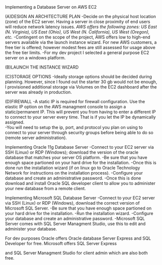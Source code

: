 Implementing a Database Server on AWS EC2

(A)DESIGN AN ARCHITECTURE PLAN
-Decide on the physical host location (zone) of the EC2 server.  Having a server in close proximity of end users will reduce network latency 
 issues.
*AWS offers the following zones:  US East (N. Virginia), US East (Ohio), US West (N. California), US West (Oregon), etc.*
-Contingent on the scope of the project, AWS offers low to high-end servers available via the launch instance wizard. For new AWS 
customers, a free tier is offered; however modest fees are still assessed for usage above the free tier limits. 
-For my dev project I selected a general purpose EC2 server on a windows platform.  

(B)LAUNCH THE INSTANCE WIZARD

(C)STORAGE OPTIONS
-Ideally storage options should be decided during planning.  However, since I found out the starter 30 gb would not be enough, I 
provisioned additional storage via Volumes on the EC2 dashboard after the server was already in production.

(D)FIREWALL
 -A static IP is required for firewall configuration. Use the elastic IP option on the AWS managment console to assign a static/permanent 
 IP.  This will prevent you from having to enter a different IP to connect to your server every time.  That is if you let the IP be 
 dynamically assigned.   
 -You will need to setup the ip, port, and protocol you plan on using to connect to your server through security groups before being able 
 to do so (remote server administration). 
 
 Implementing Oracle 11g Database Server <!-- * -->
 -Connect to your EC2 server via SSH (Linux) or RDP (Windows); download the version of the oracle database that matches your 
  server OS platform.
 -Be sure that you have enough space partioned on your hard drive for the installation.
 -Once this is done run the installation wizard (if on linux go to Oracle Technology Network for instructions on the installation 
 process).
 -Configure your database and create an administrative password.
 -Once this is done download and install Oracle SQL developer client to allow you to administer your new database from a remote client.
 
 Implementing Microsoft SQL Database Server <!-- * -->
 -Connect to your EC2 server via SSH (Linux) or RDP (Windows), download the correct version of Microsoft SQL Server.
 -Be sure that you have enough space partioned on your hard drive for the installation.
 -Run the installation wizard.
 -Configure your database and create an administrative password.
 -Microsoft SQL Server comes with SQL Server Managment Studio, use this to edit and administer your database.
 
 <!-- * --> For dev purposes Oracle offers Oracle database Server Express and SQL Developer for free. Microsoft offers SQL Server Express 
 and SQL Server Managment Studio for client admin which are also both free.
